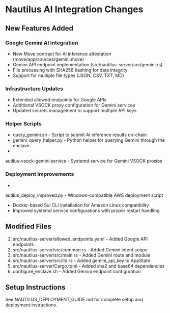 ﻿# Nautilus AI Integration Changes

## New Features Added

### Google Gemini AI Integration
- New Move contract for AI inference attestation (move/app/sources/gemini.move)
- Gemini API endpoint implementation (src/nautilus-server/src/gemini.rs)
- File processing with SHA256 hashing for data integrity
- Support for multiple file types (JSON, CSV, TXT, MD)

### Infrastructure Updates
- Extended allowed endpoints for Google APIs
- Additional VSOCK proxy configuration for Gemini services
- Updated secrets management to support multiple API keys

### Helper Scripts
- query_gemini.sh - Script to submit AI inference results on-chain
- gemini_query_helper.py - Python helper for querying Gemini through the enclave
- 
autilus-vsock-gemini.service - Systemd service for Gemini VSOCK proxies

### Deployment Improvements
- 
autilus_deploy_improved.py - Windows-compatible AWS deployment script
- Docker-based Sui CLI installation for Amazon Linux compatibility
- Improved systemd service configurations with proper restart handling

## Modified Files

1. src/nautilus-server/allowed_endpoints.yaml - Added Google API endpoints
2. src/nautilus-server/src/common.rs - Added Gemini intent scope
3. src/nautilus-server/src/main.rs - Added Gemini route and module
4. src/nautilus-server/src/lib.rs - Added gemini_api_key to AppState
5. src/nautilus-server/Cargo.toml - Added sha2 and base64 dependencies
6. configure_enclave.sh - Added Gemini endpoint configuration

## Setup Instructions

See NAUTILUS_DEPLOYMENT_GUIDE.md for complete setup and deployment instructions.
